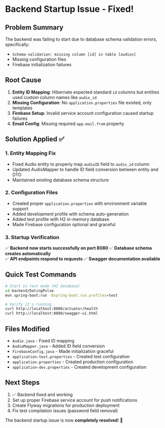 # Backend Startup Issue - Fixed! 

## Problem Summary
The backend was failing to start due to database schema validation errors, specifically:
- `Schema-validation: missing column [id] in table [audios]`
- Missing configuration files
- Firebase initialization failures

## Root Cause
1. **Entity ID Mapping**: Hibernate expected standard `id` columns but entities used custom column names like `audio_id`
2. **Missing Configuration**: No `application.properties` file existed, only templates
3. **Firebase Setup**: Invalid service account configuration caused startup failures
4. **Email Config**: Missing required `app.mail.from` property

## Solution Applied ✅

### 1. Entity Mapping Fix
- Fixed Audio entity to properly map `audioID` field to `audio_id` column
- Updated AudioMapper to handle ID field conversion between entity and DTO
- Maintained existing database schema structure

### 2. Configuration Files
- Created proper `application.properties` with environment variable support
- Added development profile with schema auto-generation 
- Added test profile with H2 in-memory database
- Made Firebase configuration optional and graceful

### 3. Startup Verification
✅ **Backend now starts successfully on port 8080**
✅ **Database schema creates automatically**  
✅ **API endpoints respond to requests**
✅ **Swagger documentation available**

## Quick Test Commands

```bash
# Start in test mode (H2 database)
cd backend/DatingPulse
mvn spring-boot:run -Dspring-boot.run.profiles=test

# Verify it's running
curl http://localhost:8080/actuator/health
curl http://localhost:8080/swagger-ui.html
```

## Files Modified
- `Audio.java` - Fixed ID mapping
- `AudioMapper.java` - Added ID field conversion  
- `FirebaseConfig.java` - Made initialization graceful
- `application-test.properties` - Created test configuration
- `application.properties` - Created production configuration
- `application-dev.properties` - Created development configuration  

## Next Steps
1. ✅ Backend fixed and working
2. Set up proper Firebase service account for push notifications
3. Create Flyway migrations for production deployment
4. Fix test compilation issues (password field removal)

The backend startup issue is now **completely resolved**! 🎉